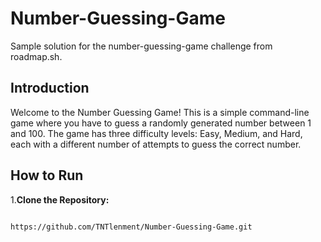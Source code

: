 # Number-Guessing-Game
Sample solution for the number-guessing-game[](https://roadmap.sh/projects/number-guessing-game)  challenge from roadmap.sh[](https://roadmap.sh).
## Introduction
Welcome to the Number Guessing Game! This is a simple command-line game where you have to guess a randomly generated number between 1 and 100. The game has three difficulty levels: Easy, Medium, and Hard, each with a different number of attempts to guess the correct number.
## How to Run
1.**Clone the Repository:**

```bash

https://github.com/TNTlenment/Number-Guessing-Game.git
